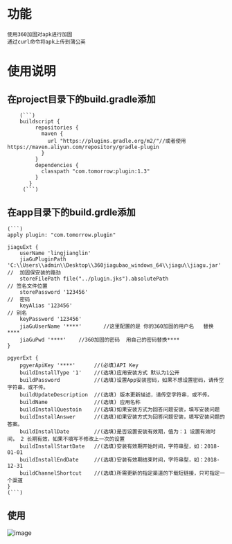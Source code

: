 # 功能
    使用360加固对apk进行加固
    通过curl命令将apk上传到蒲公英
# 使用说明
## 在project目录下的build.gradle添加
        (```)
        buildscript {
             repositories {
               maven {
                 url "https://plugins.gradle.org/m2/"//或者使用https://maven.aliyun.com/repository/gradle-plugin
               }
             }
             dependencies {
               classpath "com.tomorrow:plugin:1.3"
             }
           }
         (```)
## 在app目录下的build.grdle添加
    (```)
    apply plugin: "com.tomorrow.plugin"

    jiaguExt {
        userName 'lingjianglin'
        jiaGuPluginPath 'C:\\Users\\admin\\Desktop\\360jiagubao_windows_64\\jiagu\\jiagu.jar' //  加固保安装的路劲
        storeFilePath file("../plugin.jks").absolutePath                                                // 签名文件位置
        storePassword '123456'                                                             //  密码
        keyAlias '123456'                                                                            // 别名
        keyPassword '123456'
        jiaGuUserName '****'       //这里配置的是 你的360加固的用户名   替换****
        jiaGuPwd '****'    //360加固的密码  用自己的密码替换****
    }

    pgyerExt {
        pgyerApiKey '****'      //(必填)API Key
        buildInstallType '1'    //(选填)应用安装方式 默认为1公开
        buildPassword           //(选填)设置App安装密码，如果不想设置密码，请传空字符串，或不传。
        buildUpdateDescription  //(选填) 版本更新描述，请传空字符串，或不传。
        buildName               //(选填) 应用名称
        buildInstallQuestoin    //(选填)如果安装方式为回答问题安装，填写安装问题
        buildInstallAnswer      //(选填)如果安装方式为回答问题安装，填写安装问题的答案。
        buildInstallDate        //(选填)是否设置安装有效期，值为：1 设置有效时间， 2 长期有效，如果不填写不修改上一次的设置
        buildInstallStartDate   //(选填)安装有效期开始时间，字符串型，如：2018-01-01
        buildInstallEndDate     //(选填)安装有效期结束时间，字符串型，如：2018-12-31
        buildChannelShortcut    //(选填)所需更新的指定渠道的下载短链接，只可指定一个渠道
    }
    (```)
## 使用
![image](https://github.com/yuteng2014/gradle-plugin/blob/master/image.png)